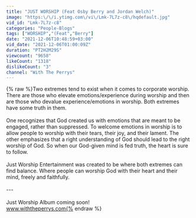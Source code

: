 ```yaml
---
title: "JUST WORSHIP (Feat Osby Berry and Jordan Welch)"
image: "https:\/\/i.ytimg.com\/vi\/Lmk-7L7z-c8\/hqdefault.jpg"
vid_id: "Lmk-7L7z-c8"
categories: "People-Blogs"
tags: ["WORSHIP","(Feat","Berry"]
date: "2021-12-06T10:48:59+03:00"
vid_date: "2021-12-06T01:00:09Z"
duration: "PT2H2M29S"
viewcount: "9658"
likeCount: "1318"
dislikeCount: "3"
channel: "With The Perrys"
---
```

{% raw %}Two extremes tend to exist when it comes to corporate worship. There are those who elevate emotions/experience during worship and then are those who devalue experience/emotions in worship. Both extremes have some truth in them. <br /><br />One recognizes that God created us with emotions that are meant to be engaged, rather than suppressed. To welcome emotions in worship is to allow people to worship with their tears, their joy, and their lament. The other emphasizes that a right understanding of God should lead to the right worship of God. So when our God-given mind is fed truth, the heart is sure to follow. <br /><br />Just Worship Entertainment was created to be where both extremes can find balance. Where people can worship God with their heart and their mind, freely and faithfully. <br /><br />---<br /><br />Just Worship Album coming soon! <br />www.withtheperrys.com{% endraw %}
